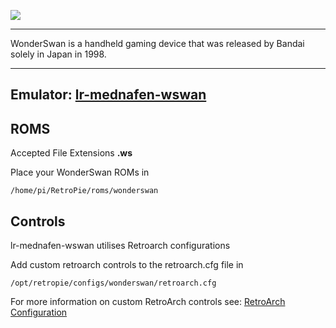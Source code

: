 ![](http://img2.wikia.nocookie.net/__cb20140801212200/logopedia/images/f/f1/Bandai_WonderSwan_Logo_1.png)

***

WonderSwan is a handheld gaming device that was released by Bandai solely in Japan in 1998. 
***

## Emulator: [lr-mednafen-wswan](https://github.com/libretro/beetle-wswan-libretro.git)

## ROMS

Accepted File Extensions **.ws**

Place your WonderSwan ROMs in
```
/home/pi/RetroPie/roms/wonderswan
```

## Controls

lr-mednafen-wswan utilises Retroarch configurations

Add custom retroarch controls to the retroarch.cfg file in
```shell
/opt/retropie/configs/wonderswan/retroarch.cfg
```
For more information on custom RetroArch controls see: [RetroArch Configuration](https://github.com/petrockblog/RetroPie-Setup/wiki/RetroArch-Configuration)